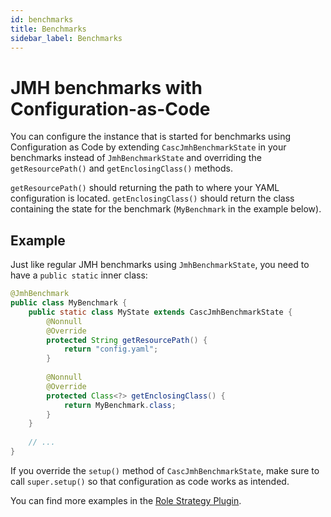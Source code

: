```yaml
---
id: benchmarks
title: Benchmarks
sidebar_label: Benchmarks
---
```


# JMH benchmarks with Configuration-as-Code

You can configure the instance that is started for benchmarks using Configuration as Code by extending
`CascJmhBenchmarkState` in your benchmarks instead of `JmhBenchmarkState` and overriding the `getResourcePath()` and
`getEnclosingClass()` methods.

`getResourcePath()` should returning the path to where your YAML configuration is located.
`getEnclosingClass()` should return the class containing the state for the benchmark (`MyBenchmark` in the example below).

## Example

Just like regular JMH benchmarks using `JmhBenchmarkState`, you need to have a `public static` inner class:

```java
@JmhBenchmark
public class MyBenchmark {
    public static class MyState extends CascJmhBenchmarkState {
        @Nonnull
        @Override
        protected String getResourcePath() {
            return "config.yaml";
        }
    
        @Nonnull
        @Override
        protected Class<?> getEnclosingClass() {
            return MyBenchmark.class;
        }
    }
    
    // ...
}
```

If you override the `setup()` method of `CascJmhBenchmarkState`, make sure to call `super.setup()` so 
that configuration as code works as intended.

You can find more examples in the [Role Strategy Plugin](https://github.com/jenkinsci/role-strategy-plugin/tree/master/src/test/java/jmh).
